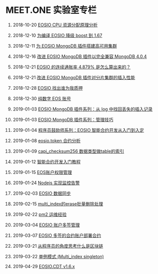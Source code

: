 # MEET.ONE 实验室专栏

1. 2018-10-20 [EOSIO CPU 资源分配原理分析](docs/EOSIO-CPU.md)

2. 2018-12-10 [为编译 EOSIO 降级 boost 到 1.67](docs/downgrade-boost-for-eosio.md)

3. 2018-12-11 [为 EOSIO MongoDB 插件搭建高可用集群](docs/mongodb-on-centos.md)

4. 2018-12-16 [改进 EOSIO MongoDB 插件以完全兼容 MongoDB 4.0.4](docs/using-mongodb4-with-eosio-mongodb-plugin.md)

5. 2018-12-21 [EOSIO 的连续通胀率 4.879% 是怎么算出来的？](docs/eosio-continuous-rate.md)

6. 2018-12-21 [改进 EOSIO MongoDB 插件对分片集群的插入性能](docs/eosio-fix-cluster-writes-for-mongodb.md)

7. 2018-12-28 [EOSIO 找出谁为我质押](docs/eosio-find-out-who-stakes-for-me.md)

8. 2018-12-30 [纯数字 EOS 账号](docs/numeric-eosio-name.md)

9. 2019-01-03 [EOSIO MongoDB 插件系列：从 log 中找回丢失的插入记录](docs/eosio-mongodb-plugin-find-lost-insertion-from-logs.md)

10. 2019-01-03 [EOSIO MongoDB 插件系列：管理技巧](docs/eosio-mongodb-plugin-management-skills.md)

11. 2019-01-04 [程序员鼓励师系列：EOSIO 智能合约开发从入门到入定](docs/eosio-smart-contracts-development-beginners-guide.md)

12. 2019-01-08 [eosio.token 合约分析](docs/eosio-smart-contract-eosio.token.md)

13. 2019-01-09 [capi_checksum256 数据类型做table的索引](docs/eosio-smart-contract-capi_checksum256-as-table-key.md)

14. 2019-01-12 [智能合约开发入门教程](docs/eosio-smart-contract-how-to-program.md)

15. 2019-01-15 [EOS账户权限管理](docs/eosio-account-permission-management.md)

16. 2019-01-24 [Nodejs 实现监控告警](docs/push-notification-to-im-using-nodejs.md)

17. 2019-02-03 [EOSIO 数据同步](docs/eosio-data-synchronization.md)

18. 2019-02-15 [multi_index的erase批量删除处理](docs/eosio-smart-contract-multi_index-erase.md)

19. 2019-02-22 [pm2 运维经验](docs/pm2-ops.md)

20. 2019-03-04 [EOSIO 账户多签管理](docs/eosio-multisig.md)

21. 2019-03-07 [EOSIO 多签的合约账户部署合约](docs/eosio-set-multisig-contract.md)

22. 2019-03-21 [从程序员的角度思考什么是区块链](docs/what-is-blockchain.md)

23. 2019-03-22 [单例模式 (Multi_index singleton)](docs/eosio-singleton.md)

24. 2019-04-29 [EOSIO.CDT v1.6.x](docs/eosio.cdt-v1.5.x-update-to-eosio.cdt-v1.6.x.md)